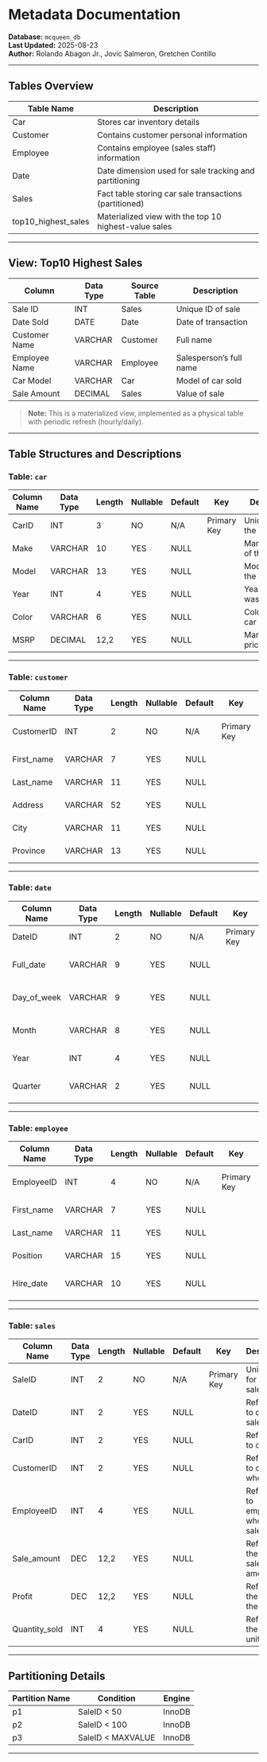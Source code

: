 # Metadata Documentation

**Database:** `mcqueen_db`  
**Last Updated:** 2025-08-23  
**Author:** Rolando Abagon Jr., Jovic Salmeron, Gretchen Contillo  

---

## Tables Overview

| Table Name           | Description                                                   |
|----------------------|---------------------------------------------------------------|
| Car                  | Stores car inventory details                                  |
| Customer             | Contains customer personal information                        |
| Employee             | Contains employee (sales staff) information                   |
| Date                 | Date dimension used for sale tracking and partitioning        |
| Sales                | Fact table storing car sale transactions (partitioned)        |
| top10_highest_sales  | Materialized view with the top 10 highest-value sales         |

---

## View: Top10 Highest Sales

| Column         | Data Type | Source Table | Description                    |
|----------------|-----------|--------------|--------------------------------|
| Sale ID        | INT       | Sales        | Unique ID of sale              |
| Date Sold      | DATE      | Date         | Date of transaction            |
| Customer Name  | VARCHAR   | Customer     | Full name                      |
| Employee Name  | VARCHAR   | Employee     | Salesperson’s full name        |
| Car Model      | VARCHAR   | Car          | Model of car sold              |
| Sale Amount    | DECIMAL   | Sales        | Value of sale                  |

> **Note:** This is a materialized view, implemented as a physical table with periodic refresh (hourly/daily).

---

## Table Structures and Descriptions

### Table: `car`

| Column Name | Data Type | Length | Nullable | Default | Key         | Description               |
|-------------|-----------|--------|----------|---------|-------------|---------------------------|
| CarID       | INT       | 3      | NO       | N/A     | Primary Key | Unique ID for the car     |
| Make        | VARCHAR   | 10     | YES      | NULL    |             | Manufacturer of the car   |
| Model       | VARCHAR   | 13     | YES      | NULL    |             | Model name of the car     |
| Year        | INT       | 4      | YES      | NULL    |             | Year the car was made     |
| Color       | VARCHAR   | 6      | YES      | NULL    |             | Color of the car          |
| MSRP        | DECIMAL   | 12,2   | YES      | NULL    |             | Manufacturer’s price      |

---

### Table: `customer`

| Column Name | Data Type | Length | Nullable | Default | Key         | Description               |
|-------------|-----------|--------|----------|---------|-------------|---------------------------|
| CustomerID  | INT       | 2      | NO       | N/A     | Primary Key | Unique ID for customer    |
| First_name  | VARCHAR   | 7      | YES      | NULL    |             | Customer's first name     |
| Last_name   | VARCHAR   | 11     | YES      | NULL    |             | Customer's last name      |
| Address     | VARCHAR   | 52     | YES      | NULL    |             | Street address            |
| City        | VARCHAR   | 11     | YES      | NULL    |             | City of residence         |
| Province    | VARCHAR   | 13     | YES      | NULL    |             | Province or state         |

---

### Table: `date`

| Column Name   | Data Type | Length | Nullable | Default | Key         | Description                         |
|---------------|-----------|--------|----------|---------|-------------|-------------------------------------|
| DateID        | INT       | 2      | NO       | N/A     | Primary Key | Unique ID for the date              |
| Full_date     | VARCHAR   | 9      | YES      | NULL    |             | Full date (e.g., 01-Jan-25)         |
| Day_of_week   | VARCHAR   | 9      | YES      | NULL    |             | Day of the week (e.g., Monday)      |
| Month         | VARCHAR   | 8      | YES      | NULL    |             | Month name (e.g., January)          |
| Year          | INT       | 4      | YES      | NULL    |             | Year (e.g., 2025)                   |
| Quarter       | VARCHAR   | 2      | YES      | NULL    |             | Quarter of the year (e.g., Q1)      |

---

### Table: `employee`

| Column Name  | Data Type | Length | Nullable | Default | Key         | Description               |
|--------------|-----------|--------|----------|---------|-------------|---------------------------|
| EmployeeID   | INT       | 4      | NO       | N/A     | Primary Key | Unique ID for employee    |
| First_name   | VARCHAR   | 7      | YES      | NULL    |             | Employee's first name     |
| Last_name    | VARCHAR   | 11     | YES      | NULL    |             | Employee's last name      |
| Position     | VARCHAR   | 15     | YES      | NULL    |             | Job title or role         |
| Hire_date    | VARCHAR   | 10     | YES      | NULL    |             | Date employee was hired   |

---

### Table: `sales`

| Column Name  | Data Type | Length | Nullable | Default | Key         | Description                         |
|--------------|-----------|--------|----------|---------|-------------|-------------------------------------|
| SaleID       | INT       | 2      | NO       | N/A     | Primary Key | Unique ID for each sale             |
| DateID       | INT       | 2      | YES      | NULL    |             | Reference to date of sale           |
| CarID        | INT       | 2      | YES      | NULL    |             | Reference to car sold               |
| CustomerID   | INT       | 2      | YES      | NULL    |             | Reference to customer who bought    |
| EmployeeID   | INT       | 4      | YES      | NULL    |             | Reference to employee who made sale |
| Sale_amount  | DEC       | 12,2   | YES      | NULL    |             | Refers to the actual sale amount    |
| Profit       | DEC       | 12,2   | YES      | NULL    |             | Refers to the profit of the sale    |
| Quantity_sold| INT       | 4      | YES      | NULL    |             | Refers to the count units sold      |

---

## Partitioning Details

| Partition Name | Condition      | Engine |
|----------------|----------------|--------|
| p1             | SaleID < 50    | InnoDB |
| p2             | SaleID < 100   | InnoDB |
| p3             | SaleID < MAXVALUE | InnoDB |

---
